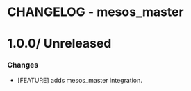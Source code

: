 # CHANGELOG - mesos_master

1.0.0/ Unreleased
==================

### Changes

* [FEATURE] adds mesos_master integration.
